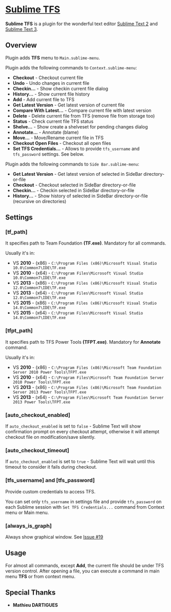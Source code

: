 # [Sublime TFS](https://github.com/CDuke/sublime-tfs)

**Sublime TFS** is a plugin for the wonderful text editor [Sublime Text 2](http://sublimetext.com/2) and [Sublime Text 3](http://sublimetext.com/3).

## Overview

Plugin adds **TFS** menu to `Main.sublime-menu`.

Plugin adds the following commands to `Context.sublime-menu`:

- **Checkout**               - Checkout current file
- **Undo**                   - Undo changes in current file
- **Checkin...**             - Show checkin current file dialog
- **History...**             - Show current file history
- **Add**                    - Add current file to TFS
- **Get Latest Version**     - Get latest version of current file
- **Compare With Latest...** - Compare current file with latest version
- **Delete**                 - Delete current file from TFS (remove file from storage too)
- **Status**                 - Check current file TFS status
- **Shelve...**              - Show create a shelveset for pending changes dialog
- **Annotate...**            - Annotate (blame)
- **Move...**                - Move/Rename current file in TFS
- **Checkout Open Files**    - Checkout all open files
- **Set TFS Credentials...** - Allows to provide `tfs_username` and `tfs_password` settings. See below.

Plugin adds the following commands to `Side Bar.sublime-menu`:

- **Get Latest Version**     - Get latest version of selected in SideBar directory-or-file
- **Checkout**               - Checkout selected in SideBar directory-or-file
- **Checkin...**             - Checkin selected in SideBar directory-or-file
- **History...**             - Show history of selected in SideBar directory-or-file (recursive on directories)

## Settings

### [tf_path]

It specifies path to Team Foundation **(TF.exe)**. Mandatory for all commands.

Usually it's in:

- VS **2010** - (x86) - `C:\Program Files (x86)\Microsoft Visual Studio 10.0\Common7\IDE\TF.exe`
- VS **2010** - (x64) - `C:\Program Files\Microsoft Visual Studio 10.0\Common7\IDE\TF.exe`
- VS **2013** - (x86) - `C:\Program Files (x86)\Microsoft Visual Studio 12.0\Common7\IDE\TF.exe`
- VS **2013** - (x64) - `C:\Program Files\Microsoft Visual Studio 12.0\Common7\IDE\TF.exe`
- VS **2015** - (x86) - `C:\Program Files (x86)\Microsoft Visual Studio 14.0\Common7\IDE\TF.exe`
- VS **2015** - (x64) - `C:\Program Files\Microsoft Visual Studio 14.0\Common7\IDE\TF.exe`

### [tfpt_path]

It specifies path to TFS Power Tools **(TFPT.exe)**. Mandatory for **Annotate** command.

Usually it's in:

- VS **2010** - (x86) - `C:\Program Files (x86)\Microsoft Team Foundation Server 2010 Power Tools\TFPT.exe`
- VS **2010** - (x64) - `C:\Program Files\Microsoft Team Foundation Server 2010 Power Tools\TFPT.exe`
- VS **2013** - (x86) - `C:\Program Files (x86)\Microsoft Team Foundation Server 2013 Power Tools\TFPT.exe`
- VS **2013** - (x64) - `C:\Program Files\Microsoft Team Foundation Server 2013 Power Tools\TFPT.exe`

### [auto_checkout_enabled]

If `auto_checkout_enabled` is set to `false` - Sublime Text will show confirmation prompt on every checkout attempt, otherwise it will attempt checkout file on modification/save silently.

### [auto_checkout_timeout]

If `auto_checkout_enabled` is set to `true` - Sublime Text will wait until this timeout to consider it fails during checkout.

### [tfs_username] and [tfs_password]

Provide custom credentials to access TFS.

You can set only `tfs_username` in settings file and provide `tfs_password` on each Sublime session with `Set TFS Credentials...` command from Context menu or Main menu.

### [always_is_graph]

Always show graphical window. See [Issue #19](https://github.com/CDuke/sublime-tfs/issue/19/authentication-problems)

## Usage

For almost all commands, except **Add**, the current file should be under TFS version control.
After opening a file, you can execute a command in main menu **TFS** or from context menu.

## Special Thanks

- **Mathieu DARTIGUES**
